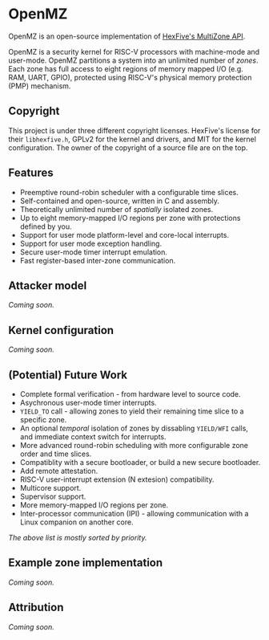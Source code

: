 # OpenMZ 

OpenMZ is an open-source implementation of [HexFive's MultiZone API](https://github.com/hex-five/multizone-api). 

OpenMZ is a security kernel for RISC-V processors with machine-mode and user-mode. OpenMZ partitions a system into an unlimited number of *zones*. Each zone has full access to eight regions of memory mapped I/O (e.g. RAM, UART, GPIO), protected using RISC-V's physical memory protection (PMP) mechanism.

## Copyright

This project is under three different copyright licenses. HexFive's license for their `libhexfive.h`, GPLv2 for the kernel and drivers, and MIT for the kernel configuration. The owner of the copyright of a source file are on the top.

## Features
- Preemptive round-robin scheduler with a configurable time slices.
- Self-contained and open-source, written in C and assembly.
- Theoretically unlimited number of *spatially* isolated zones.
- Up to eight memory-mapped I/O regions per zone with protections defined by you.
- Support for user mode platform-level and core-local interrupts.
- Support for user mode exception handling.
- Secure user-mode timer interrupt emulation.
- Fast register-based inter-zone communication.

## Attacker model
*Coming soon.*

## Kernel configuration
*Coming soon.*

## (Potential) Future Work
- Complete formal verification - from hardware level to source code.
- Asychronous user-mode timer interrupts.
- `YIELD_TO` call - allowing zones to yield their remaining time slice to a specific zone.
- An optional *temporal* isolation of zones by dissabling `YIELD/WFI` calls, and immediate context switch for interrupts.
- More advanced round-robin scheduling with more configurable zone order and time slices.
- Compatiblity with a secure bootloader, or build a new secure bootloader.
- Add remote attestation.
- RISC-V user-interrupt extension (N extesion) compatibility.
- Multicore support.
- Supervisor support.
- More memory-mapped I/O regions per zone.
- Inter-processor communication (IPI) - allowing communication with a Linux companion on another core.

*The above list is mostly sorted by priority.*
## Example zone implementation
*Coming soon.*

## Attribution
*Coming soon.*
